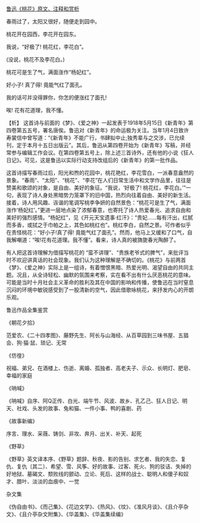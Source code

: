 [鲁迅《桃花》原文、注释和赏析](https://www.vrrw.net/wx/9297.html)

春雨过了，太阳又很好，随便走到园中。

桃花开在园西，李花开在园东。

我说，“好极了! 桃花红，李花白”。

(没说，桃花不及李花白。)

桃花可是生了气，满面涨作“杨妃红”。

好小子! 真了得! 竟能气红了面孔。

我的话可并没得罪你，你怎的便涨红了面孔!

唉! 花有花道理，我不懂。

【析】 这首诗与前面的《梦》、《爱之神》一起发表于1918年5月15日《新青年》第四卷第五五号，署名唐俟。鲁迅对《新青年》的命运极为关注。当年1月4日致许寿裳信中曾写道：“《新青年》不能广行，书肆拟中止;独秀辈与之交涉，已允续刊，定于本月十五日出版云”。其后，鲁迅从第四卷开始为《新青年》写稿，并经常参与编辑工作会议。在第四卷第五号上，除上述三首诗外，还有他的小说《狂人日记》。可见，这是鲁迅以实际行动支持改组后的《新青年》的第一批作品。



这首诗描写春雨过后，阳光和煦的花园中，桃花艳红，李花雪白，一派春意盎然的景象。“春雨”、“太阳”、“桃花”、“李花”在人们日常生活中和文学作品里，往往是赞美和歌颂的对象，是自由、美好的象征。“我说，‘好极了! 桃花红，李花白。’”一句，表现了诗人身处黑暗势力笼罩下的旧中国，热烈向往着自由、美好的新生活。接着，诗人用风趣、诙谐的笔调写桃李争妍的自然景色：“桃花可是生了气，满面涨作‘杨妃红’。”更进一层地点染了浓郁春意，也寄托了诗人热爱春光、追求自由和美好的强烈感情。“杨妃红”，见《开元天宝遗事·红汗》：“贵妃……每有汗出，红腻而多香，或拭之于巾帕之上，其色如桃红也”。桃红李白，自然之景。可作者似乎在责怪桃花：“好小子!真了得! 竟能气红了面孔”。然而，他马上又缓和了口气，自我解嘲道：“唉!花有花道理。我不懂”。看来，诗人真的被旖旎春光陶醉了。

有人把这首诗理解为借描写桃花的 “蛮不讲理”、“贵族老爷式的脾气”，来批评当时不欢迎讲真话的社会现象。我们认为这种理解是不确切的。《桃花》与前两首《梦》、《爱之神》实际上是一组诗，有着憎恨黑暗、热爱光明、渴望自由的共同主题。况且，从全诗轻松、幽默的氛围来考察，实在看不出有什么厌恶桃花的意味。可能是当时十月社会主义革命的胜利及其在中国的影响和传播，使鲁迅在当时窒息沉闷的环境中敏锐感受到了一股清新的空气，因此借歌咏桃花，来抒发内心的开朗乐观。

鲁迅作品全集鉴赏

《朝花夕拾》

范爱农、《二十四孝图》、藤野先生、阿长与山海经、从百草园到三味书屋、五猖会、狗·猫·鼠、琐记、无常

《仿徨》

祝福、弟兄、在酒楼上、伤逝、离婚、孤独者、高老夫子、示众、长明灯、肥皂、幸福的家庭

《呐喊》

《呐喊》自序、阿Q正传、白光、端午节、风波、故乡、孔乙己、狂人日记、明天、社戏、头发的故事、兔和猫、一件小事、鸭的喜剧、药

《故事新编》

序言、理水、采薇、铸剑、非攻、奔月、出关、补天、起死

《野草》

《野草》英文译本序、《野草》题辞、秋夜、影的告别、求乞者、我的失恋、复仇、复仇〔其二〕、希望、雪、风筝、好的故事、过客、死火、狗的驳诘、失掉的好地狱、墓碣文、颓败线的颤动、立论、死后、这样的战士、聪明人和傻子和奴才、腊叶、淡淡的血痕中、一觉

杂文集

《伪自由书》、《而己集》、《花边文学》、《热风》、《坟》、《准风月谈》、《且介亭杂文》、《且介亭杂文附集》、《华盖集》、《华盖集续编》

